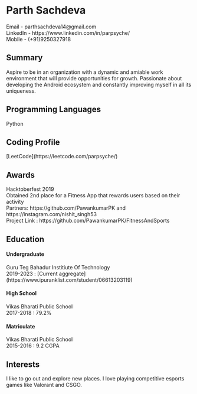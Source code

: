 <h1>Parth Sachdeva</h1>
Email - parthsachdeva14@gmail.com <br>
LinkedIn - https://www.linkedin.com/in/parpsyche/ <br>
Mobile - (+91)9250327918

<h2>Summary</h2>
Aspire to be in an organization with a dynamic and amiable work environment that will provide opportunities for growth. Passionate about developing the Android ecosystem and constantly improving myself in all its uniqueness.

<h2>Programming Languages</h2>  
Python <br>   

<h2>Coding Profile</h2>
[LeetCode](https://leetcode.com/parpsyche/)

<h2>Awards</h2>
Hacktoberfest 2019  <br>   
Obtained 2nd place for a Fitness App that rewards users based on their activity  <br>   
Partners: https://github.com/PawankumarPK and https://instagram.com/nishit_singh53  <br>   
Project Link : https://github.com/PawankumarPK/FitnessAndSports

<h2>Education</h2>
<h4>Undergraduate</h4>
Guru Teg Bahadur Institiute Of Technology <br>   
2019-2023 : [Current aggregate](https://www.ipuranklist.com/student/06613203119)

<h4>High School</h4>
Vikas Bharati Public School <br>   
2017-2018 : 79.2%

<h4>Matriculate</h4>
Vikas Bharati Public School <br>   
2015-2016 : 9.2 CGPA <br>   

<h2>Interests</h2>
I like to go out and explore new places. I love playing competitive esports games like Valorant and CSGO. <br>
